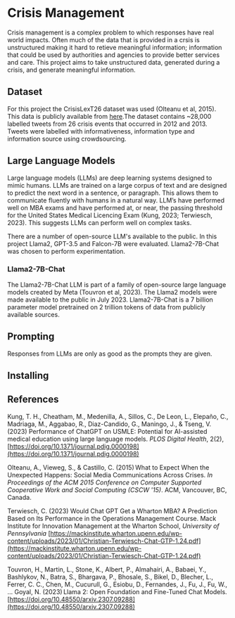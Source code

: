 # Crisis Management
Crisis management is a complex problem to which responses have real world impacts. Often much of the data that is provided in a crsis is unstructured making it hard to retieve meaningful information; information that could be used by authorities and agencies to provide better services and care. This project aims to take unstructured data, generated during a crisis, and generate meaningful information. 

## Dataset
For this project the CrisisLexT26 dataset was used (Olteanu et al, 2015). This data is publicly available from [here](https://github.com/sajao/CrisisLex/blob/master/releases/CrisisLexT26-v1.0.zip?raw=true).The dataset contains ~28,000 labelled tweets from 26 crisis events that occurred in 2012 and 2013. Tweets were labelled with informativeness, information type and information source using crowdsourcing.

## Large Language Models
Large language models (LLMs) are deep learning systems designed to mimic humans. LLMs are trained on a large corpus of text and are designed to predict the next word in a sentence, or paragraph. This allows them to communicate fluently with humans in a natural way. LLM’s have performed well on MBA exams and have performed at, or near, the passing threshold for the United States Medical Licencing Exam (Kung, 2023; Terwiesch, 2023). This suggests LLMs can perform well on complex tasks. 

There are a number of open-source LLM's available to the public. In this project Llama2, GPT-3.5 and Falcon-7B were evaluated. Llama2-7B-Chat was chosen to perform experimentation.

### Llama2-7B-Chat
The Llama2-7B-Chat LLM is part of a family of open-source large language models created by Meta (Touvron et al, 2023). The Llama2 models were made available to the public in July 2023. Llama2-7B-Chat is a 7 billion parameter model pretrained on 2 trillion tokens of data from publicly available sources.

## Prompting
Responses from LLMs are only as good as the prompts they are given.


## Installing


## References
Kung, T. H., Cheatham, M., Medenilla, A., Sillos, C., De Leon, L., Elepaño, C., Madriaga, M., Aggabao, R., Diaz-Candido, G., Maningo, J., & Tseng, V. (2023) Performance of ChatGPT on USMLE: Potential for AI-assisted medical education using large language models. _PLOS Digital Health_, 2(2), [https://doi.org/10.1371/journal.pdig.0000198](https://doi.org/10.1371/journal.pdig.0000198)

Olteanu, A., Vieweg, S., & Castillo, C. (2015) What to Expect When the Unexpected Happens: Social Media Communications Across Crises. _In Proceedings of the ACM 2015 Conference on Computer Supported Cooperative Work and Social Computing (CSCW '15)_. ACM, Vancouver, BC, Canada. 

Terwiesch, C. (2023) Would Chat GPT Get a Wharton MBA? A Prediction Based on Its Performance in the Operations Management Course. Mack Institute for Innovation Management at the Wharton School, _University of Pennsylvania_ [https://mackinstitute.wharton.upenn.edu/wp-content/uploads/2023/01/Christian-Terwiesch-Chat-GTP-1.24.pdf](https://mackinstitute.wharton.upenn.edu/wp-content/uploads/2023/01/Christian-Terwiesch-Chat-GTP-1.24.pdf)

Touvron, H., Martin, L., Stone, K., Albert, P., Almahairi, A., Babaei, Y., Bashlykov, N., Batra, S., Bhargava, P., Bhosale, S., Bikel, D., Blecher, L., Ferrer, C. C., Chen, M., Cucurull, G., Esiobu, D., Fernandes, J., Fu, J., Fu, W., … Goyal, N. (2023) Llama 2: Open Foundation and Fine-Tuned Chat Models. [https://doi.org/10.48550/arxiv.2307.09288](https://doi.org/10.48550/arxiv.2307.09288)
